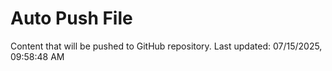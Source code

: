 # Auto Push File

Content that will be pushed to GitHub repository.
Last updated: 07/15/2025, 09:58:48 AM